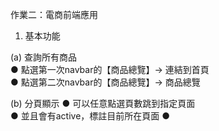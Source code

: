 作業二：電商前端應用

1. 基本功能

(a) 查詢所有商品    
●  點選第一次navbar的【商品總覽】→ 連結到首頁   
●  點選第二次navbar的【商品總覽】→ 商品總覽  

(b) 分頁顯示
●  可以任意點選頁數跳到指定頁面   
●  並且會有active，標註目前所在頁面
●  
